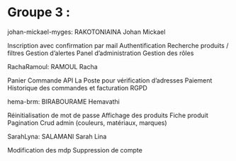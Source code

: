 # Groupe 3 : 

johan-mickael-myges:  RAKOTONIAINA Johan Mickael 

Inscription avec confirmation par mail
Authentification
Recherche produits / filtres
Gestion d’alertes
Panel d’administration
Gestion des rôles



RachaRamoul:  RAMOUL Racha  

Panier 
Commande
API La Poste pour vérification d’adresses
Paiement
Historique des commandes et facturation
RGPD


hema-brm: BIRABOURAME Hemavathi

Réinitialisation de mot de passe 
Affichage des produits 
Fiche produit
Pagination 
Crud admin (couleurs, matériaux, marques)



SarahLyna:   SALAMANI Sarah Lina

Modification des mdp 
Suppression de compte

